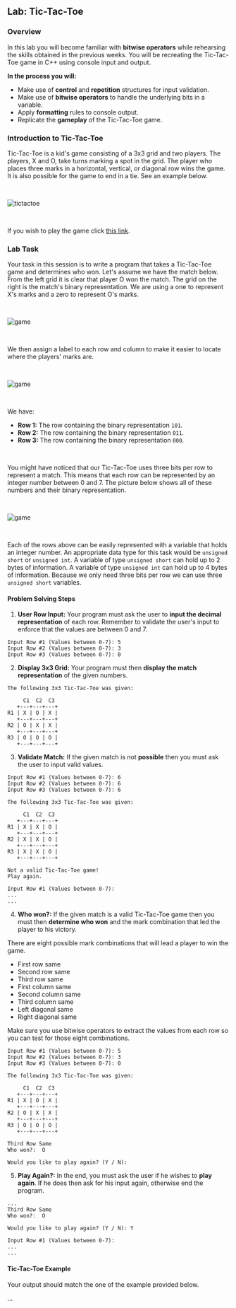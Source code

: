 ## Lab: Tic-Tac-Toe

### Overview
In this lab you will become familiar with **bitwise operators** while rehearsing the skills obtained in the previous weeks. You will be recreating the Tic-Tac-Toe game in C++ using console input and output.

**In the process you will:**
  * Make use of **control** and **repetition** structures for input validation.
  * Make use of **bitwise operators** to handle the underlying bits in a variable.
  * Apply **formatting** rules to console output.
  * Replicate the **gameplay** of the Tic-Tac-Toe game.


### Introduction to Tic-Tac-Toe
Tic-Tac-Toe is a kid's game consisting of a 3x3 grid and two players. The players, X and O, take turns marking a spot in the grid. The player who places three marks in a horizontal, vertical, or diagonal row wins the game. It is also possible for the game to end in a tie. See an example below.

</br>

![tictactoe](https://upload.wikimedia.org/wikipedia/commons/thumb/1/1b/Tic-tac-toe-game-1.svg/800px-Tic-tac-toe-game-1.svg.png)

</br>

If you wish to play the game click [this link](https://playtictactoe.org).

### Lab Task
Your task in this session is to write a program that takes a Tic-Tac-Toe game and determines who won.
Let's assume we have the match below. From the left grid it is clear that player O won the match. The grid on the right is the match's binary representation. We are using a one to represent X's marks and a zero to represent O's marks.

</br>

![game](https://github.com/xaviermerino/ECE1552/blob/master/TicTacToe/Game1DecimalRepresentation.png?raw=true)

</br>

We then assign a label to each row and column to make it easier to locate where the players' marks are.

</br>

![game](https://github.com/xaviermerino/ECE1552/blob/master/TicTacToe/Game1Representationb.png?raw=true)

</br>

We have:
* **Row 1:** The row containing the binary representation `101`.
* **Row 2:** The row containing the binary representation `011`.
* **Row 3:** The row containing the binary representation `000`.

</br>

You might have noticed that our Tic-Tac-Toe uses three bits per row to represent a match. This means that each row can be represented by an integer number between 0 and 7. The picture below shows all of these numbers and their binary representation.

</br>

![game](https://github.com/xaviermerino/ECE1552/blob/master/TicTacToe/numbers.png?raw=true)

</br>

Each of the rows above can be easily represented with a variable that holds an integer number. An appropriate data type for this task would be `unsigned short` or `unsigned int`. A variable of type `unsigned short` can hold up to 2 bytes of information. A variable of type `unsigned int` can hold up to 4 bytes of information. Because we only need three bits per row we can use three `unsigned short` variables.

#### Problem Solving Steps

1. **User Row Input:** Your program must ask the user to **input the decimal representation** of each row. Remember to validate the user's input to enforce that the values are between 0 and 7.

```
Input Row #1 (Values between 0-7): 5
Input Row #2 (Values between 0-7): 3
Input Row #3 (Values between 0-7): 0
```

2. **Display 3x3 Grid:** Your program must then **display the match representation** of the given numbers.

```
The following 3x3 Tic-Tac-Toe was given:

     C1  C2  C3
   +---+---+---+
R1 | X | O | X |
   +---+---+---+
R2 | O | X | X |
   +---+---+---+
R3 | O | O | O |
   +---+---+---+
```

3. **Validate Match:** If the given match is not **possible** then you must ask the user to input valid values.

```
Input Row #1 (Values between 0-7): 6
Input Row #2 (Values between 0-7): 6
Input Row #3 (Values between 0-7): 6

The following 3x3 Tic-Tac-Toe was given:

     C1  C2  C3
   +---+---+---+
R1 | X | X | O |
   +---+---+---+
R2 | X | X | O |
   +---+---+---+
R3 | X | X | O |
   +---+---+---+

Not a valid Tic-Tac-Toe game!
Play again.

Input Row #1 (Values between 0-7):
...
...
```

4. **Who won?:** If the given match is a valid Tic-Tac-Toe game then you must then **determine who won** and the mark combination that led the player to his victory.

There are eight possible mark combinations that will lead a player to win the game.
* First row same
* Second row same
* Third row same
* First column same
* Second column same
* Third column same
* Left diagonal same
* Right diagonal same

Make sure you use bitwise operators to extract the values from each row so you can test for those eight combinations.

```
Input Row #1 (Values between 0-7): 5
Input Row #2 (Values between 0-7): 3
Input Row #3 (Values between 0-7): 0

The following 3x3 Tic-Tac-Toe was given:

     C1  C2  C3
   +---+---+---+
R1 | X | O | X |
   +---+---+---+
R2 | O | X | X |
   +---+---+---+
R3 | O | O | O |
   +---+---+---+

Third Row Same
Who won?:  O

Would you like to play again? (Y / N):
```

5. **Play Again?:** In the end, you must ask the user if he wishes to **play again**. If he does then ask for his input again, otherwise end the program.

```
...
Third Row Same
Who won?:  O

Would you like to play again? (Y / N): Y

Input Row #1 (Values between 0-7):
...
...
```

#### Tic-Tac-Toe Example
Your output should match the one of the example provided below.

<html>
<head>
  <link rel="stylesheet" type="text/css" href="/asciinema-player.css" />
</head>
<body>
  <asciinema-player src="/asciicast-122175.json" cols="80" rows="24"></asciinema-player>
  ...
  <script src="/asciinema-player.js"></script>
</body>
</html>
